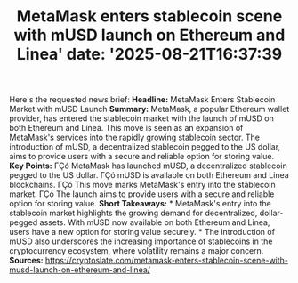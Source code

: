﻿---
title: "MetaMask enters stablecoin scene with mUSD launch on Ethereum and Linea'
date: '2025-08-21T16:37:39"
category: "Markets"
summary: ""
slug: "metamask enters stablecoin scene with musd launch on ethereu"
source_urls:
  - "https://cryptoslate.com/metamask-enters-stablecoin-scene-with-musd-launch-on-ethereum-and-linea/"
seo:
  title: "MetaMask enters stablecoin scene with mUSD launch on Ethereum and Linea | Hash n Hedge'
  description: '"
  keywords: ["news", "markets", "brief"]
---
Here's the requested news brief:  **Headline:** MetaMask Enters Stablecoin Market with mUSD Launch  **Summary:** MetaMask, a popular Ethereum wallet provider, has entered the stablecoin market with the launch of mUSD on both Ethereum and Linea. This move is seen as an expansion of MetaMask's services into the rapidly growing stablecoin sector. The introduction of mUSD, a decentralized stablecoin pegged to the US dollar, aims to provide users with a secure and reliable option for storing value.  **Key Points:**  ΓÇó MetaMask has launched mUSD, a decentralized stablecoin pegged to the US dollar. ΓÇó mUSD is available on both Ethereum and Linea blockchains. ΓÇó This move marks MetaMask's entry into the stablecoin market. ΓÇó The launch aims to provide users with a secure and reliable option for storing value.  **Short Takeaways:**  * MetaMask's entry into the stablecoin market highlights the growing demand for decentralized, dollar-pegged assets. With mUSD now available on both Ethereum and Linea, users have a new option for storing value securely. * The introduction of mUSD also underscores the increasing importance of stablecoins in the cryptocurrency ecosystem, where volatility remains a major concern.  **Sources:** https://cryptoslate.com/metamask-enters-stablecoin-scene-with-musd-launch-on-ethereum-and-linea/ 
